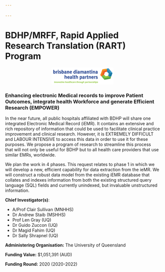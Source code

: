 ```yaml
---

---
```


# BDHP/MRFF, Rapid Applied Research Translation (RART) Program

<div style="text-align:center">
    <img src="/images/bdhp-logo.png" width="40%">
</div>

### Enhancing electronic Medical records to improve Patient Outcomes, integrate health Workforce and generate Efficient Research (EMPOWER)

In the near future, all public hospitals affiliated with BDHP will share one integrated Electronic Medical Record (iEMR). It contains an extensive and rich repository of information that could be used to facilitate clinical practice improvement and clinical research. However, it is EXTREMELY DIFFICULT and LABOUR INTENSIVE to access this data in order to use it for these purposes. We propose a program of research to streamline this process that will not only be useful for BDHP but to all health care providers that use similar EMRs, worldwide.

We plan the work in 4 phases. This request relates to phase 1 in which we will develop a new, efficient capability for data extraction from the ieMR. We will construct a robust data model from the existing iEMR database that collates and indexes information from both the existing structured query language (SQL) fields and currently unindexed, but invaluable unstructured information.

**Chief Investigator(s)**: 
- A/Prof Clair Sullivan (MNHHS)
- Dr Andrew Staib (MSHHS)
- Prof Len Gray (UQ)
- Dr Guido Zuccon (UQ)
- Dr Magid Fahim (UQ)
- Dr Sally Shrapnel (UQ)

**Administering Organisation:** The University of Queensland

**Funding Value:** $1,051,391 (AUD)

**Funding Round:** 2020 (2020-2022)
